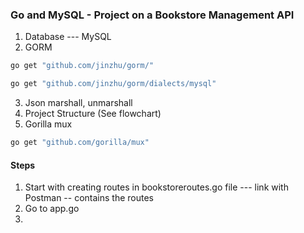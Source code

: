 ### Go and MySQL - Project on a Bookstore Management API
1. Database --- MySQL
2. GORM
```cmd
go get "github.com/jinzhu/gorm/"

go get "github.com/jinzhu/gorm/dialects/mysql"
```
3. Json marshall, unmarshall
4. Project Structure (See flowchart)
5. Gorilla mux

```cmd
go get "github.com/gorilla/mux"
```

#### Steps
1. Start with creating routes in bookstoreroutes.go file --- link with Postman -- contains the routes
2. Go to app.go
3. 